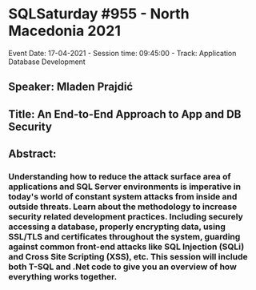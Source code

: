 # SQLSaturday #955 - North Macedonia 2021
Event Date: 17-04-2021 - Session time: 09:45:00 - Track: Application  Database Development
## Speaker: Mladen Prajdić
## Title: An End-to-End Approach to App and DB Security
## Abstract:
### Understanding how to reduce the attack surface area of applications and SQL Server environments is imperative in today's world of constant system attacks from inside and outside threats. Learn about the methodology to increase security related development practices. Including securely accessing a database, properly encrypting data, using SSL/TLS and certificates throughout the system, guarding against common front-end attacks like SQL Injection (SQLi) and Cross Site Scripting (XSS), etc.  This session will include both T-SQL and .Net code to give you an overview of how everything works together.
